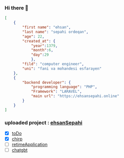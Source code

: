 ### Hi there 👋
```json
[
    {
        "first name": "ehsan",
        "last name": "sepahi ordeqan",
        "age": 22,
        "created_at": {
            "year":1379,
            "month":6,
            "day":29
            },
        "fild": "computer engineer",
        "uni": "fani va mohandesi esfarayen"
    },
    {
        "backend developer": {
            "programming language": "PHP",
            "Framework": "LARAVEL",
            "main url": "https://ehsansepahi.online"
        }
    }
]
```

### uploaded project : [ehsanSepahi](https://162.19.214.177)

- [x] [toDo](https://162.19.214.177/toDo)
- [x] [chirp](https://162.19.214.177/chirp)
- [ ] [retimeApplication](https://162.19.214.177/realtime/)
- [ ] [chatgbt](https://162.19.214.177/chatgbt)

<!--
**ehsanSepahi/ehsanSepahi** is a ✨ _special_ ✨ repository because its `README.md` (this file) appears on your GitHub profile.

Here are some ideas to get you started:

- 🔭 I’m currently working on ...
- 🌱 I’m currently learning ...
- 👯 I’m looking to collaborate on ...
- 🤔 I’m looking for help with ...
- 💬 Ask me about ...
- 📫 How to reach me: ...
- 😄 Pronouns: ...
- ⚡ Fun fact: ...
-->
